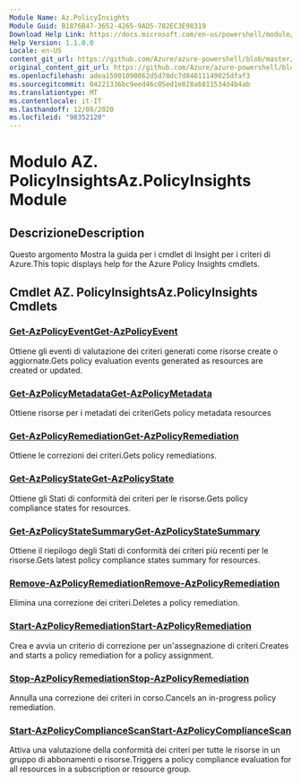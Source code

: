 ```yaml
---
Module Name: Az.PolicyInsights
Module Guid: B1876B47-3652-4265-9AD5-782EC3E98319
Download Help Link: https://docs.microsoft.com/en-us/powershell/module/az.policyinsights
Help Version: 1.1.0.0
Locale: en-US
content_git_url: https://github.com/Azure/azure-powershell/blob/master/src/PolicyInsights/PolicyInsights/help/Az.PolicyInsights.md
original_content_git_url: https://github.com/Azure/azure-powershell/blob/master/src/PolicyInsights/PolicyInsights/help/Az.PolicyInsights.md
ms.openlocfilehash: adea15001090862d5d78dc7d84011149025dfaf3
ms.sourcegitcommit: 04221336bc9eed46c05ed1e828a6811534d4b4ab
ms.translationtype: MT
ms.contentlocale: it-IT
ms.lasthandoff: 12/08/2020
ms.locfileid: "98352120"
---
```

# <span data-ttu-id="eb321-101">Modulo AZ. PolicyInsights</span><span class="sxs-lookup"><span data-stu-id="eb321-101">Az.PolicyInsights Module</span></span>
## <span data-ttu-id="eb321-102">Descrizione</span><span class="sxs-lookup"><span data-stu-id="eb321-102">Description</span></span>
<span data-ttu-id="eb321-103">Questo argomento Mostra la guida per i cmdlet di Insight per i criteri di Azure.</span><span class="sxs-lookup"><span data-stu-id="eb321-103">This topic displays help for the Azure Policy Insights cmdlets.</span></span>

## <span data-ttu-id="eb321-104">Cmdlet AZ. PolicyInsights</span><span class="sxs-lookup"><span data-stu-id="eb321-104">Az.PolicyInsights Cmdlets</span></span>
### [<span data-ttu-id="eb321-105">Get-AzPolicyEvent</span><span class="sxs-lookup"><span data-stu-id="eb321-105">Get-AzPolicyEvent</span></span>](Get-AzPolicyEvent.md)
<span data-ttu-id="eb321-106">Ottiene gli eventi di valutazione dei criteri generati come risorse create o aggiornate.</span><span class="sxs-lookup"><span data-stu-id="eb321-106">Gets policy evaluation events generated as resources are created or updated.</span></span>

### [<span data-ttu-id="eb321-107">Get-AzPolicyMetadata</span><span class="sxs-lookup"><span data-stu-id="eb321-107">Get-AzPolicyMetadata</span></span>](Get-AzPolicyMetadata.md)
<span data-ttu-id="eb321-108">Ottiene risorse per i metadati dei criteri</span><span class="sxs-lookup"><span data-stu-id="eb321-108">Gets policy metadata resources</span></span>

### [<span data-ttu-id="eb321-109">Get-AzPolicyRemediation</span><span class="sxs-lookup"><span data-stu-id="eb321-109">Get-AzPolicyRemediation</span></span>](Get-AzPolicyRemediation.md)
<span data-ttu-id="eb321-110">Ottiene le correzioni dei criteri.</span><span class="sxs-lookup"><span data-stu-id="eb321-110">Gets policy remediations.</span></span>

### [<span data-ttu-id="eb321-111">Get-AzPolicyState</span><span class="sxs-lookup"><span data-stu-id="eb321-111">Get-AzPolicyState</span></span>](Get-AzPolicyState.md)
<span data-ttu-id="eb321-112">Ottiene gli Stati di conformità dei criteri per le risorse.</span><span class="sxs-lookup"><span data-stu-id="eb321-112">Gets policy compliance states for resources.</span></span>

### [<span data-ttu-id="eb321-113">Get-AzPolicyStateSummary</span><span class="sxs-lookup"><span data-stu-id="eb321-113">Get-AzPolicyStateSummary</span></span>](Get-AzPolicyStateSummary.md)
<span data-ttu-id="eb321-114">Ottiene il riepilogo degli Stati di conformità dei criteri più recenti per le risorse.</span><span class="sxs-lookup"><span data-stu-id="eb321-114">Gets latest policy compliance states summary for resources.</span></span>

### [<span data-ttu-id="eb321-115">Remove-AzPolicyRemediation</span><span class="sxs-lookup"><span data-stu-id="eb321-115">Remove-AzPolicyRemediation</span></span>](Remove-AzPolicyRemediation.md)
<span data-ttu-id="eb321-116">Elimina una correzione dei criteri.</span><span class="sxs-lookup"><span data-stu-id="eb321-116">Deletes a policy remediation.</span></span>

### [<span data-ttu-id="eb321-117">Start-AzPolicyRemediation</span><span class="sxs-lookup"><span data-stu-id="eb321-117">Start-AzPolicyRemediation</span></span>](Start-AzPolicyRemediation.md)
<span data-ttu-id="eb321-118">Crea e avvia un criterio di correzione per un'assegnazione di criteri.</span><span class="sxs-lookup"><span data-stu-id="eb321-118">Creates and starts a policy remediation for a policy assignment.</span></span>

### [<span data-ttu-id="eb321-119">Stop-AzPolicyRemediation</span><span class="sxs-lookup"><span data-stu-id="eb321-119">Stop-AzPolicyRemediation</span></span>](Stop-AzPolicyRemediation.md)
<span data-ttu-id="eb321-120">Annulla una correzione dei criteri in corso.</span><span class="sxs-lookup"><span data-stu-id="eb321-120">Cancels an in-progress policy remediation.</span></span>

### [<span data-ttu-id="eb321-121">Start-AzPolicyComplianceScan</span><span class="sxs-lookup"><span data-stu-id="eb321-121">Start-AzPolicyComplianceScan</span></span>](Start-AzPolicyComplianceScan.md)
<span data-ttu-id="eb321-122">Attiva una valutazione della conformità dei criteri per tutte le risorse in un gruppo di abbonamenti o risorse.</span><span class="sxs-lookup"><span data-stu-id="eb321-122">Triggers a policy compliance evaluation for all resources in a subscription or resource group.</span></span>

